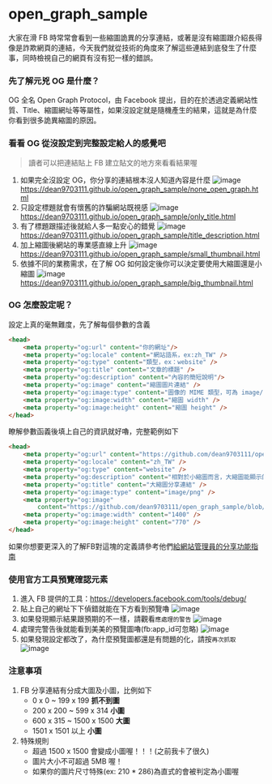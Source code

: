 # open_graph_sample

大家在滑 FB 時常常會看到一些縮圖詭異的分享連結，或著是沒有縮圖跟介紹長得像是詐欺網頁的連結，今天我們就從技術的角度來了解這些連結到底發生了什麼事，同時檢視自己的網頁有沒有犯一樣的錯誤。

### 先了解元兇 OG 是什麼？

OG 全名 Open Graph Protocol，由 Facebook 提出，目的在於透過定義網站性質、Title、縮圖網址等等屬性，如果沒設定就是隨機產生的結果，這就是為什麼你看到很多詭異縮圖的原因。

### 看看 OG 從沒設定到完整設定給人的感覺吧
>讀者可以把連結貼上 FB 建立貼文的地方來看看結果喔

1. 如果完全沒設定 OG，你分享的連結根本沒人知道內容是什麼
    ![image](/img/README/none_open_graph.png)
    https://dean9703111.github.io/open_graph_sample/none_open_graph.html
2. 只設定標題就會有懷舊的詐騙網站既視感
    ![image](/img/README/only_title.png)
    https://dean9703111.github.io/open_graph_sample/only_title.html
3. 有了標題跟描述後就給人多一點安心的錯覺
    ![image](/img/README/title_description.png)
    https://dean9703111.github.io/open_graph_sample/title_description.html
4. 加上縮圖後網站的專業感直線上升
    ![image](/img/README/small_thumbnail.png)
    https://dean9703111.github.io/open_graph_sample/small_thumbnail.html
5. 依據不同的業務需求，在了解 OG 如何設定後你可以決定要使用大縮圖還是小縮圖
    ![image](/img/README/big_thumbnail.png)
    https://dean9703111.github.io/open_graph_sample/big_thumbnail.html


### OG 怎麼設定呢？

設定上真的毫無難度，先了解每個參數的含義
```html
<head>
    <meta property="og:url" content="你的網址"/>
    <meta property="og:locale" content="網站語系，ex:zh_TW" />
    <meta property="og:type" content="類型，ex：website" />
    <meta property="og:title" content="文章的標題" />
    <meta property="og:description" content="內容的簡短說明"/>
    <meta property="og:image" content="縮圖圖片連結" />
    <meta property="og:image:type" content="圖像的 MIME 類型，可為 image/jpeg、image/gif 或 image/png" />
    <meta property="og:image:width" content="縮圖 width" />
    <meta property="og:image:height" content="縮圖 height" />
</head>
```

瞭解參數函義後填上自己的資訊就好嚕，完整範例如下
```html
<head>
	<meta property="og:url" content="https://github.com/dean9703111/open_graph_sample" />
	<meta property="og:locale" content="zh_TW" />
	<meta property="og:type" content="website" />
	<meta property="og:description" content="相對於小縮圖而言，大縮圖能顯示的文字量是比較少的，所以圖片上的資訊更加重要" />
	<meta property="og:title" content="大縮圖分享連結" />
	<meta property="og:image:type" content="image/png" />
	<meta property="og:image"
		content="https://github.com/dean9703111/open_graph_sample/blob/master/img/big_thumbnail.png?raw=true" />
	<meta property="og:image:width" content="1400" />
    <meta property="og:image:height" content="770" />
</head>
```
如果你想要更深入的了解FB對這塊的定義請參考他們[給網站管理員的分享功能指南](https://developers.facebook.com/docs/sharing/webmasters?locale=zh_TW)

### 使用官方工具預覽確認元素
1. 進入 FB 提供的工具：https://developers.facebook.com/tools/debug/
2. 貼上自己的網址下下偵錯就能在下方看到預覽嚕
    ![image](/img/README/debug.png)
3. 如果發現顯示結果跟預期的不一樣，請觀看`應處理的警告`
    ![image](/img/README/debug2.png)
4. 處理完警告後就能看到美美的預覽圖嚕(fb:app_id可忽略)
    ![image](/img/README/debug3.png)
5. 如果發現設定都改了，為什麼預覽圖都還是有問題的化，請按`再次抓取`
    ![image](/img/README/debug4.png)

### 注意事項

1. FB 分享連結有分成大圖及小圖，比例如下
    * 0 x 0 ~ 199 x 199 **抓不到圖**
    * 200 x 200 ~ 599 x 314 **小圖**
    * 600 x 315 ~ 1500 x 1500 **大圖**
    * 1501 x 1501 以上 **小圖**
2. 特殊規則
    * 超過 1500 x 1500 會變成小圖喔！！！(之前我卡了很久)
    * 圖片大小不可超過 5MB 喔！
    * 如果你的圖片尺寸特殊(ex: 210 * 286)為直式的會被判定為小圖喔



